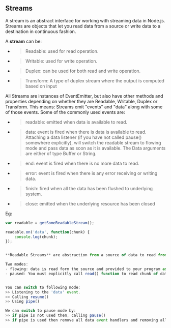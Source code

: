 ## Streams

A stream is an abstract interface for working with streaming data in Node.js. Streams are objects that let you read data from a source or write data to a destination in continuous fashion.

A **stream** can be:

- > Readable: used for read operation.
- > Writable: used for write operation.
- > Duplex: can be used for both read and write operation.
- > Transform: A type of duplex stream where the output is computed based on input


All Streams are instances of EventEmitter, but also have other methods and properties depending on whether they are Readable, Writable, Duplex or Transform. This means: Streams emit "events" and "data" along with some of those events. Some of the commonly used events are:


- > readable: emitted when data is available to read.
- > data: event is fired when there is data is available to read. Attaching a data listener (if you have not called pause() somewhere explicitly), will switch the readable stream to flowing mode and pass data as soon as it is available. The Data arguments are either of type Buffer or String.
- > end: event is fired when there is no more data to read.
- > error: event is fired when there is any error receiving or writing data.
- > finish: fired when all the data has been flushed to underlying system.
- > close: emitted when the underlying resource has been closed

Eg:
```js
var readable = getSomeReadableStream();

readable.on('data', function(chunk) {
	console.log(chunk);
});


**Readable Streams** are abstraction from a source of data to read from. That is: data flows out from Readable Stream. A Readable Stream will not start emitting data until you have indicated that you are ready to receive it.

Two modes:
- flowing: data is read form the source and provided to your program as soon as possible.
- paused: You must explicitly call read() function to read chunk of data from source.


You can switch to following mode:
>> Listening to the 'data' event.
>> Calling resume()
>> Using pipe()

We can switch to pause mode by:
>> if pipe is not used them, calling pause()
>> if pipe is used then remove all data event handlers and removing all pipe destinations by using unpipe()


